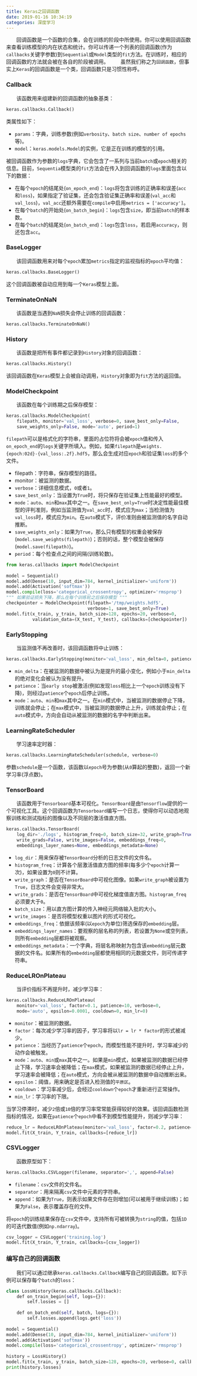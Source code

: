 ```yaml
---
title: Keras之回调函数
date: 2019-01-16 10:34:19
categories: 深度学习
---
```

&emsp;&emsp;回调函数是一个函数的合集，会在训练的阶段中所使用。你可以使用回调函数来查看训练模型的内在状态和统计。你可以传递一个列表的回调函数(作为`callbacks`关键字参数)到`Sequential`或`Model`类型的`fit`方法。在训练时，相应的回调函数的方法就会被在各自的阶段被调用。
&emsp;&emsp;虽然我们称之为`回调函数`，但事实上`Keras`的回调函数是一个类，回调函数只是习惯性称呼。

### Callback

&emsp;&emsp;该函数用来组建新的回调函数的抽象基类：

``` python
keras.callbacks.Callback()
```

类属性如下：

- `params`：字典，训练参数(例如`verbosity`、`batch size`、`number of epochs`等)。
- `model`：`keras.models.Model`的实例，它是正在训练的模型的引用。

被回调函数作为参数的`logs`字典，它会包含了一系列与当前`batch`或`epoch`相关的信息。目前，`Sequentia`模型类的`fit`方法会在传入到回调函数的`logs`里面包含以下的数据：

- 在每个`epoch`的结尾处(`on_epoch_end`)：`logs`将包含训练的正确率和误差(`acc`和`loss`)，如果指定了验证集，还会包含验证集正确率和误差(`val_acc`和`val_loss`)，`val_acc`还额外需要在`compile`中启用`metrics = ['accuracy']`。
- 在每个`batch`的开始处(`on_batch_begin`)：`logs`包含`size`，即当前`batch`的样本数。
- 在每个`batch`的结尾处(`on_batch_end`)：`logs`包含`loss`，若启用`accuracy`，则还包含`acc`。

### BaseLogger

&emsp;&emsp;该回调函数用来对每个`epoch`累加`metrics`指定的监视指标的`epoch`平均值：

``` python
keras.callbacks.BaseLogger()
```

这个回调函数被自动应用到每一个`Keras`模型上面。

### TerminateOnNaN

&emsp;&emsp;该函数是当遇到`NaN`损失会停止训练的回调函数：

``` python
keras.callbacks.TerminateOnNaN()
```

### History

&emsp;&emsp;该函数是把所有事件都记录到`History`对象的回调函数：

``` python
keras.callbacks.History()
```

该回调函数在`Keras`模型上会被自动调用，`History`对象即为`fit`方法的返回值。

### ModelCheckpoint

&emsp;&emsp;该函数在每个训练期之后保存模型：

``` python
keras.callbacks.ModelCheckpoint(
    filepath, monitor='val_loss', verbose=0, save_best_only=False,
    save_weights_only=False, mode='auto', period=1)
```

`filepath`可以是格式化的字符串，里面的占位符将会被`epoch`值和传入`on_epoch_end`的`logs`关键字所填入。例如，如果`filepath`是`weights.{epoch:02d}-{val_loss:.2f}.hdf5`，那么会生成对应`epoch`和验证集`loss`的多个文件。

- filepath：字符串，保存模型的路径。
- monitor：被监测的数据。
- `verbose`：详细信息模式，`0`或者`1`。
- `save_best_only`：当设置为`True`时，将只保存在验证集上性能最好的模型。
- `mode`：`auto`、`min`和`max`其中之一。在`save_best_only=True`时决定性能最佳模型的评判准则，例如当监测值为`val_acc`时，模式应为`max`；当检测值为`val_loss`时，模式应为`min`。在`auto`模式下，评价准则由被监测值的名字自动推断。
- `save_weights_only`：如果为`True`，那么只有模型的权重会被保存(`model.save_weights(filepath)`)；否则的话，整个模型会被保存(`model.save(filepath)`)。
- `period`：每个检查点之间的间隔(训练轮数)。

``` python
from keras.callbacks import ModelCheckpoint
​
model = Sequential()
model.add(Dense(10, input_dim=784, kernel_initializer='uniform'))
model.add(Activation('softmax'))
model.compile(loss='categorical_crossentropy', optimizer='rmsprop')
""" 如果验证损失下降，那么在每个训练轮之后保存模型 """
checkpointer = ModelCheckpoint(filepath='/tmp/weights.hdf5',
                               verbose=1, save_best_only=True)
model.fit(x_train, y_train, batch_size=128, epochs=20, verbose=0,
          validation_data=(X_test, Y_test), callbacks=[checkpointer])
```

### EarlyStopping

&emsp;&emsp;当监测值不再改善时，该回调函数将中止训练：

``` python
keras.callbacks.EarlyStopping(monitor='val_loss', min_delta=0, patience=0, verbose=0, mode='auto')
```

- `min_delta`：在被监测的数据中被认为是提升的最小变化，例如小于`min_delta`的绝对变化会被认为没有提升。
- `patience`：当`early stop`被激活(例如发现`loss`相比上一个`epoch`训练没有下降)，则经过`patience`个`epoch`后停止训练。
- `mode`：`auto`、`min`和`max`其中之一。在`min`模式中，当被监测的数据停止下降，训练就会停止；在`max`模式中，当被监测的数据停止上升，训练就会停止；在`auto`模式中，方向会自动从被监测的数据的名字中判断出来。

### LearningRateScheduler

&emsp;&emsp;学习速率定时器：

``` python
keras.callbacks.LearningRateScheduler(schedule, verbose=0)
```

参数`schedule`是一个函数，该函数以`epoch`号为参数(从`0`算起的整数)，返回一个新学习率(浮点数)。

### TensorBoard

&emsp;&emsp;该函数用于`Tensorboard`基本可视化。`TensorBoard`是由`Tensorflow`提供的一个可视化工具。这个回调函数为`Tensorboard`编写一个日志，使得你可以动态地观察训练和测试指标的图像以及不同层的激活值直方图。

``` python
keras.callbacks.TensorBoard(
    log_dir='./logs', histogram_freq=0, batch_size=32, write_graph=True,
    write_grads=False, write_images=False, embeddings_freq=0,
    embeddings_layer_names=None, embeddings_metadata=None)
```

- `log_dir`：用来保存被`TensorBoard`分析的日志文件的文件名。
- `histogram_freq`：计算各个层激活值直方图的频率(每多少个`epoch`计算一次)，如果设置为`0`则不计算。
- `write_graph`：是否在`TensorBoard`中可视化图像。如果`write_graph`被设置为`True`，日志文件会变得非常大。
- `write_grads`：是否在`TensorBoard`中可视化梯度值直方图。`histogram_freq`必须要大于`0`。
- `batch_size`：用以直方图计算的传入神经元网络输入批的大小。
- `write_images`：是否将模型权重以图片的形式可视化。
- `embeddings_freq`：依据该频率(以`epoch`为单位)筛选保存的`embedding`层。
- `embeddings_layer_names`：要观察的层名称的列表，若设置为`None`或空列表，则所有`embedding`层都将被观察。
- `embeddings_metadata`：一个字典，将层名称映射为包含该`embedding`层元数据的文件名。如果所有的`embedding`层都使用相同的元数据文件，则可传递字符串。

### ReduceLROnPlateau

&emsp;&emsp;当评价指标不再提升时，减少学习率：

``` python
keras.callbacks.ReduceLROnPlateau(
    monitor='val_loss', factor=0.1, patience=10, verbose=0,
    mode='auto', epsilon=0.0001, cooldown=0, min_lr=0)
```

- `monitor`：被监测的数据。
- `factor`：每次减少学习率的因子，学习率将以`lr = lr * factor`的形式被减少。
- `patience`：当经历了`patience`个`epoch`，而模型性能不提升时，学习率减少的动作会被触发。
- `mode`：`auto`、`min`或`max`其中之一。如果是`min`模式，如果被监测的数据已经停止下降，学习速率会被降低；在`max`模式，如果被监测的数据已经停止上升，学习速率会被降低；在`auto`模式，方向会被从被监测的数据中自动推断出来。
- `epsilon`：阈值，用来确定是否进入检测值的`平原区`。
- `cooldown`：学习率减少后，会经过`cooldown`个`epoch`才重新进行正常操作。
- `min_lr`：学习率的下限。

当学习停滞时，减少`2`倍或`10`倍的学习率常常能获得较好的效果。该回调函数检测指标的情况，如果在`patience`个`epoch`中看不到模型性能提升，则减少学习率：

``` python
reduce_lr = ReduceLROnPlateau(monitor='val_loss', factor=0.2, patience=5, min_lr=0.001)
model.fit(X_train, Y_train, callbacks=[reduce_lr])
```

### CSVLogger

&emsp;&emsp;函数原型如下：

``` python
keras.callbacks.CSVLogger(filename, separator=',', append=False)
```

- `filename`：`csv`文件的文件名。
- `separator`：用来隔离`csv`文件中元素的字符串。
- `append`：如果为`True`，则表示如果文件存在则增加(可以被用于继续训练)；如果为`False`，表示覆盖存在的文件。

将`epoch`的训练结果保存在`csv`文件中，支持所有可被转换为`string`的值，包括`1D`的可迭代数值(例如`np.ndarray`)。

``` python
csv_logger = CSVLogger('training.log')
model.fit(X_train, Y_train, callbacks=[csv_logger])
```

### 编写自己的回调函数

&emsp;&emsp;我们可以通过继承`keras.callbacks.Callback`编写自己的回调函数。如下示例可以保存每个`batch`的`loss`：

``` python
class LossHistory(keras.callbacks.Callback):
    def on_train_begin(self, logs={}):
        self.losses = []
​
    def on_batch_end(self, batch, logs={}):
        self.losses.append(logs.get('loss'))
​
model = Sequential()
model.add(Dense(10, input_dim=784, kernel_initializer='uniform'))
model.add(Activation('softmax'))
model.compile(loss='categorical_crossentropy', optimizer='rmsprop')
​
history = LossHistory()
model.fit(x_train, y_train, batch_size=128, epochs=20, verbose=0, callbacks=[history])
print(history.losses)
```